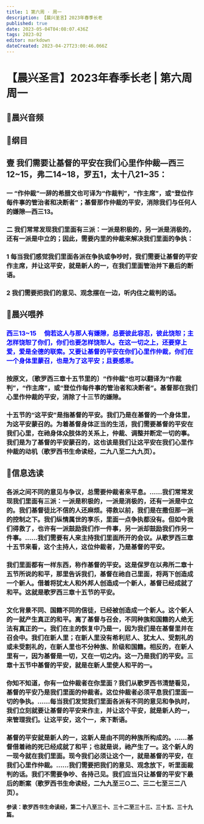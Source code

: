 ```yaml
---
title: 1 第六周 · 周一
description: 【晨兴圣言】2023年春季长老
published: true
date: 2023-05-04T04:08:07.436Z
tags: 2023-02
editor: markdown
dateCreated: 2023-04-27T23:00:46.066Z
---
```


# 【晨兴圣言】2023年春季长老 | 第六周周一
## 🎵晨兴音频

<!-- Google tag (gtag.js) -->
<script async src="https://www.googletagmanager.com/gtag/js?id=G-1P8709Z16T"></script>
<script>
  window.dataLayer = window.dataLayer || [];
  function gtag(){dataLayer.push(arguments);}
  gtag('js', new Date());

  gtag('config', 'G-1P8709Z16T');
</script>
## 📙纲目

## **壹	我们需要让基督的平安在我们心里作仲裁—西三12~15，弗二14~18，罗五1，太十八21~35：**

### 一	“作仲裁”一辞的希腊文也可译为“作裁判”，“作主席”，或“登位作每件事的管治者和决断者”；基督那作仲裁的平安，消除我们与任何人的嫌隙—西三13。

### 二	我们常常发现我们里面有三派：一派是积极的，另一派是消极的，还有一派是中立的；因此，需要内里的仲裁来解决我们里面的争执：

### 1	每当我们感觉我们里面各派在争执或争吵时，我们需要让基督的平安作主席，并让这平安，就是新人的一，在我们里面管治并下最后的断语。

### 2	我们需要把我们的意见、观念摆在一边，听内住之裁判的话。

## 📙晨兴喂养

### <font color=blue> **西三13~15&emsp; 倘若这人与那人有嫌隙，总要彼此容忍，彼此饶恕；主怎样饶恕了你们，你们也要怎样饶恕人。在这一切之上，还要穿上爱，爱是全德的联索。又要让基督的平安在你们心里作仲裁，你们在一个身体里蒙召，也是为了这平安；且要感恩。**</font>

### 按原文，〔歌罗西三章十五节里的〕“作仲裁”也可以翻译为“作裁判”，“作主席”，或“登位作每件事的管治者和决断者”。基督那在我们心里作仲裁的平安，消除了十三节的嫌隙。

### 十五节的“这平安”是指基督的平安。我们乃是在基督的一个身体里，为这平安蒙召的。为着基督身体正当的生活，我们需要基督的平安在我们心里，在祂身体众肢体的关系上，仲裁、调整并断定一切的事。我们是为了基督的平安蒙召的，这也该是我们让这平安在我们心里作仲裁的动机（歌罗西书生命读经，二九八至二九九页）。

## 📙信息选读

### 各派之间不同的意见与争议，总需要仲裁者来平息。……我们常常发现我们里面有三派：一派是积极的，一派是消极的，还有一派是中立的。我们基督徒比不信的人还麻烦。得救以前，我们是在撒但那一派的控制之下。我们纵情属世的享乐，里面一点争执都没有。但如今我们得救了，也许有一派鼓励我们作一件事，另一派却鼓励我们作另一件事。……我们需要有人来主持我们里面所开的会议。从歌罗西三章十五节来看，这个主持人，这位仲裁者，乃是基督的平安。

### 我们里面都有一样东西，称作基督的平安。这是保罗在以弗所二章十五节所说的和平，那里告诉我们，基督在祂自己里面，将两下创造成一个新人。借着将犹太人和外邦人创造成一个新人，基督已经成就了和平。这就是歌罗西三章十五节的平安。

### 文化背景不同、国籍不同的信徒，已经被创造成一个新人。这个新人的一就产生真正的和平。离了基督与召会，不同种族和国籍的人绝无法有真正的一。我们在主的恢复中乃是一，因为我们是在基督里并在召会中。我们在新人里；在新人里没有希利尼人、犹太人、受割礼的或未受割礼的，在新人里也不分种族、阶级和国籍。相反的，在新人里有一，因为基督是一切，又在一切之内。这一乃是我们的平安。三章十五节中基督的平安，就是在新人里使人和平的一。

### 你知不知道，你有一位仲裁者在你里面？我们从歌罗西书清楚看见，基督的平安乃是我们里面的仲裁者。这位仲裁者必须平息我们里面一切的争执。……每当我们发觉我们里面各派有不同的意见和争执时，我们立刻就要让基督的平安来作主，并让这个平安，就是新人的一，来管理我们。让这平安，这个一，来下断语。

### 基督的平安就是新人的一，这新人是由不同的种族所构成的。……基督借着祂的死已经成就了和平；也就是说，祂产生了一。这个新人的一现今就在我们里面。现今我们必须让这个一，就是基督的平安，在我们心里作仲裁。……我们需要把我们的意见、观念放下，听里面裁判的话。我们不需要争吵、各持己见。我们应当只让基督的平安下最后的断案（歌罗西书生命读经，二九九至三○二、三二七至三二八页）。

**参读：歌罗西书生命读经，第二十八至三十、三十二至三十三、三十五、三十九篇。**